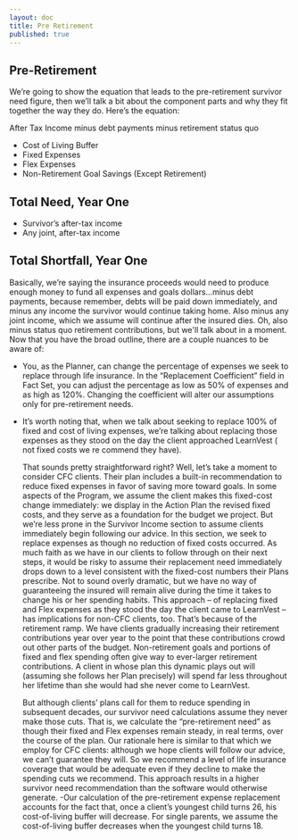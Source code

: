 ```yaml
---
layout: doc
title: Pre Retirement
published: true
---
```

## Pre-Retirement

We’re going to show the equation that leads to the pre-retirement survivor need figure, then we’ll talk a bit about the component parts and why they fit together the way they do. Here’s the equation:

After Tax Income minus debt payments minus retirement status quo
+ Cost of Living Buffer
+ Fixed Expenses
+ Flex Expenses
+ Non-Retirement Goal Savings (Except Retirement)

## Total Need, Year One

- Survivor’s after-tax income
- Any joint, after-tax income

## Total Shortfall, Year One
 
Basically, we’re saying the insurance proceeds would need to produce enough money to fund all expenses and goals dollars…minus debt payments, because remember, debts will be paid down immediately, and minus any income the survivor would continue taking home. Also minus any joint income, which we assume will continue after the insured dies. Oh, also minus status quo retirement contributions, but we'll talk about in a moment.
Now that you have the broad outline, there are a couple nuances to be aware of:
- You, as the Planner, can change the percentage of expenses we seek to replace through life insurance. In the “Replacement Coefficient” field in Fact Set, you can adjust the percentage as low as 50% of expenses and as high as 120%. Changing the coefficient will alter our assumptions only for pre-retirement needs.
- It’s worth noting that, when we talk about seeking to replace 100% of fixed and cost of living expenses, we’re talking about replacing those expenses as they stood on the day the client approached LearnVest ( not fixed costs we re
commend they have).
  
  That sounds pretty straightforward right? Well, let’s take a moment to consider CFC clients. Their plan includes a built-in recommendation to reduce fixed expenses in favor of saving more toward goals. In some aspects of the Program, we assume the client makes this fixed-cost change immediately: we display in the Action Plan the revised fixed costs, and they serve as a foundation for the budget we project.
  But we’re less prone in the Survivor Income section to assume clients immediately begin following our advice. In this section, we seek to replace expenses as though no reduction of fixed costs occurred. As much faith as we have in our clients to follow through on their next steps, it would be risky to assume their replacement need immediately drops down to a level consistent with the fixed-cost numbers their Plans prescribe. Not to sound overly dramatic, but we have no way of guaranteeing the insured will remain alive during the time it takes to change his or her spending habits.
  This approach – of replacing fixed and Flex expenses as they stood the day the client came to LearnVest – has implications for non-CFC clients, too. That’s because of the retirement ramp. We have clients gradually increasing their retirement contributions year over year to the point that these contributions crowd out other parts of the budget. Non-retirement goals and portions of fixed and flex spending often give way to ever-larger retirement contributions. A client in whose plan this dynamic plays out will (assuming she follows her Plan precisely) will spend far less throughout her lifetime than she would had she never come to LearnVest.

  But although clients’ plans call for them to reduce spending in subsequent decades, our survivor need calculations assume they never make those cuts. That is, we calculate the “pre-retirement need” as though their fixed and Flex expenses remain steady, in real terms, over the course of the plan. Our rationale here is similar to that which we employ for CFC clients: although we hope clients will follow our advice, we can’t guarantee they will. So we recommend a level of life insurance coverage that would be adequate even if they decline to make the spending cuts we recommend. This approach results in a higher survivor need recommendation than the software would otherwise generate.
-Our calculation of the pre-retirement expense replacement accounts for the fact that, once a client’s youngest child turns 26, his cost-of-living buffer will decrease. For single parents, we assume the cost-of-living buffer decreases when the youngest child turns 18.
 
